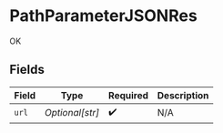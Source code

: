 # PathParameterJSONRes

OK


## Fields

| Field              | Type               | Required           | Description        |
| ------------------ | ------------------ | ------------------ | ------------------ |
| `url`              | *Optional[str]*    | :heavy_check_mark: | N/A                |
